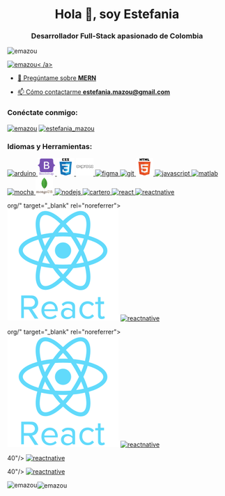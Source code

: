 <h1 align="center">Hola 👋, soy Estefania</h1>
<h3 align="center">Desarrollador Full-Stack apasionado de Colombia</h3>

<p align="left"> <img src ="https://komarev.com/ghpvc/?username=emazou&label=Profile%20views&color=0e75b6&style=flat" alt="emazou" /> </p>

<p align="left"> <a href="https ://github.com/ryo-ma/github-profile-trofeo"><img src="https://github-perfil-trofeo.vercel.app/?username=emazou" alt="emazou" />< /a> </p>

- 💬 Pregúntame sobre **MERN**

- 📫 Cómo contactarme **estefania.mazou@gmail.com**

<h3 align="left">Conéctate conmigo:</h3>
<p align="izquierda">
<a href="https://linkedin.com/in/emazou" target="blank"><img align="center" src="https://raw.githubusercontent.com/rahuldkjain/github-profile-readme -generator/master/src/images/icons/Social/linked-in-alt.svg" alt="emazou" height="30" width="40" /></a>
<a href="https:/ /www.hackerrank.com/estefania_mazou" target="blank"><img align="center" src="https://raw.githubusercontent.com/rahuldkjain/github-profile-readme-generator/master/src/images /icons/Social/hackerrank.svg" alt="estefania_mazou" height="30" width="40" /></a>
</p>

<h3 align="left">Idiomas y Herramientas:</h3>
<p align="left"> <a href="https://www.arduino.cc/" target="_blank" rel="noreferrer"> <img src="https://cdn.worldvectorlogo.com/ logos/arduino-1.svg" alt="arduino" width="40" height="40"/> </a> <a href="https://getbootstrap.com" target="_blank" rel=" noreferrer"> <img src="https://raw.githubusercontent.com/devicons/devicon/master/icons/bootstrap/bootstrap-plain-wordmark.svg" alt="bootstrap" width="40" height="40 "/> </a> <a href="https://www.w3schools.com/css/" target="_blank" rel="noreferrer"> <img src="https://raw.githubusercontent.com/devicons/devicon/master/icons/css3/css3-original-wordmark.svg" alt="css3" width="40" height="40"/> </a> <a href="https: //expressjs.com" target="_blank" rel="noreferrer"> <img src="https://raw.githubusercontent.com/devicons/devicon/master/icons/express/express-original-wordmark.svg" alt="express" width="40" height="40"/> </a> <a href="https://www.figma.com/" target="_blank" rel="noreferrer"> <img src="https://www.vectorlogo.zone/logos/figma/figma-icon.svg" alt="figma" width="40" height="40"/> </a> <a href="https://git-scm.com/" target="_blank" rel="noreferrer"> <img src="https://www.vectorlogo.zone/logos/git-scm/git-scm-icon.svg " alt="git" ancho="40" altura="40"/> </a> <a href="https://www.w3.org/html/" target="_blank" rel="noreferrer" > <img src="https://raw.githubusercontent.com/devicons/devicon/master/icons/html5/html5-original-wordmark.svg" alt="html5" width="40" height="40"/ > </a> <a href="https://developer.mozilla.org/en-US/docs/Web/JavaScript" target="_blank" rel="noreferrer"> <img src="https:// raw.githubusercontent.com/devicons/devicon/master/icons/javascript/javascript-original.svg" alt="javascript" width="40" height="40"/> </a> <a href="https://www. mathworks.com/" target="_blank" rel="noreferrer"> <img src="https://upload.wikimedia.org/wikipedia/commons/2/21/Matlab_Logo.png" alt="matlab" width= "40" height="40"/> </a> <a href="https://mochajs.org" target="_blank" rel="noreferrer"> <img src="https://www.vectorlogo .zone/logos/mochajs/mochajs-icon.svg" alt="mocha" width="40" height="40"/> </a> <a href="https://www.mongodb.com/"target="_blank" rel="noreferrer"> <img src="https://raw.githubusercontent.com/devicons/devicon/master/icons/mongodb/mongodb-original-wordmark.svg" alt="mongodb" ancho ="40" height="40"/> </a> <a href="https://nodejs.org" target="_blank" rel="noreferrer"> <img src="https://raw. githubusercontent.com/devicons/devicon/master/icons/nodejs/nodejs-original-wordmark.svg" alt="nodejs" width="40" height="40"/> </a> <a href="https: //cartero.com" target="_blank" rel="noreferrer"> <img src="https://www.vectorlogo.zone/logos/getpostman/getpostman-icon.svg" alt="cartero" width="40" height="40"/> </a> <a href="https://reactjs.org/" target="_blank" rel="noreferrer"> <img src="https: //raw.githubusercontent.com/devicons/devicon/master/icons/react/react-original-wordmark.svg" alt="react" width="40" height="40"/> </a> <a href ="https://reactnative.dev/" target="_blank" rel="noreferrer"> <img src="https://reactnative.dev/img/header_logo.svg" alt="reactnative" width="40 " altura="40"/> </a> </p>org/" target="_blank" rel="noreferrer"> <img src="https://raw.githubusercontent.com/devicons/devicon/master/icons/react/react-original-wordmark.svg" alt=" reaccionar" ancho="40" altura="40"/> </a> <a href="https://reactnative.dev/" target="_blank" rel="noreferrer"> <img src="https: //reactnative.dev/img/header_logo.svg" alt="reactnative" width="40" height="40"/> </a> </p>org/" target="_blank" rel="noreferrer"> <img src="https://raw.githubusercontent.com/devicons/devicon/master/icons/react/react-original-wordmark.svg" alt=" reaccionar" ancho="40" altura="40"/> </a> <a href="https://reactnative.dev/" target="_blank" rel="noreferrer"> <img src="https: //reactnative.dev/img/header_logo.svg" alt="reactnative" width="40" height="40"/> </a> </p>40"/> </a> <a href="https://reactnative.dev/" target="_blank" rel="noreferrer"> <img src="https://reactnative.dev/img/header_logo. svg" alt="reactnative" ancho="40" altura="40"/> </a> </p>40"/> </a> <a href="https://reactnative.dev/" target="_blank" rel="noreferrer"> <img src="https://reactnative.dev/img/header_logo. svg" alt="reactnative" ancho="40" altura="40"/> </a> </p>

<p><img align="left" src="https://github-readme-stats.vercel.app/api/top-langs?username=emazou&show_icons=true&locale=en&layout=compact" alt="emazou" /> </p>

<p> <img align="center" src="https://github-readme-stats.vercel.app/api?username=emazou&show_icons=true&locale=en" alt="emazou" /> </p>

